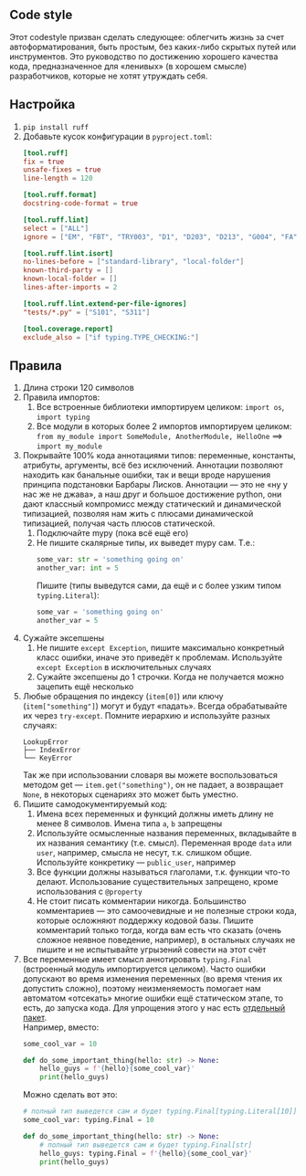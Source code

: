 Code style
---
Этот codestyle призван сделать следующее: облегчить жизнь за счет автоформатирования, быть простым, без каких-либо скрытых путей или инструментов. Это руководство по достижению хорошего качества кода, предназначенное для «ленивых» (в хорошем смысле) разработчиков, которые не хотят утруждать себя.

Настройка
-----
1. `pip install ruff`
1. Добавьте кусок конфигурации в `pyproject.toml`:
    ```toml
    [tool.ruff]
    fix = true
    unsafe-fixes = true
    line-length = 120

    [tool.ruff.format]
    docstring-code-format = true

    [tool.ruff.lint]
    select = ["ALL"]
    ignore = ["EM", "FBT", "TRY003", "D1", "D203", "D213", "G004", "FA", "COM812", "ISC001"]

    [tool.ruff.lint.isort]
    no-lines-before = ["standard-library", "local-folder"]
    known-third-party = []
    known-local-folder = []
    lines-after-imports = 2

    [tool.ruff.lint.extend-per-file-ignores]
    "tests/*.py" = ["S101", "S311"]

    [tool.coverage.report]
    exclude_also = ["if typing.TYPE_CHECKING:"]
    ```

Правила
-----
1. Длина строки 120 символов
1. Правила импортов:
   1. Все встроенные библиотеки импортируем целиком: `import os`, `import typing`
   1. Все модули в которых более 2 импортов импортируем целиком: `from my_module import SomeModule, AnotherModule, HelloOne` ==> `import my_module`
1. Покрывайте 100% кода аннотациями типов: переменные, константы, атрибуты, аргументы, всё без исключений. Аннотации позволяют находить как банальные ошибки, так и вещи вроде нарушения принципа подстановки Барбары Лисков. Аннотации — это не «ну у нас же не джава», а наш друг и большое достижение python, они дают классный компромисс между статический и динамической типизацией, позволяя нам жить с плюсами динамической типизацией, получая часть плюсов статической.
    1. Подключайте mypy (пока всё ещё его)
    1. Не пишите скалярные типы, их выведет mypy сам. Т.е.:
        ```python
        some_var: str = 'something going on'
        another_var: int = 5
        ```
        Пишите (типы выведутся сами, да ещё и с более узким типом `typing.Literal`):
        ```python
        some_var = 'something going on'
        another_var = 5
        ```
1. Сужайте эксепшены
    1. Не пишите `except Exception`, пишите максимально конкретный класс ошибки, иначе это приведёт к проблемам. Используйте `except Exception` в исключительных случаях
    1. Сужайте эксепшены до 1 строчки. Когда не получается можно зацепить ещё несколько
1. Любые обращения по индексу (`item[0]`) или ключу (`item["something"]`) могут и будут «падать». Всегда обрабатывайте их через `try-except`. Помните иерархию и используйте разных случаях:
    ```
    LookupError
    ├── IndexError
    └── KeyError
    ```
    Так же при использовании словаря вы можете воспользоваться методом get — `item.get("something")`, он не падает, а возвращает `None`, в некоторых сценариях это может быть уместно.
1. Пишите самодокументируемый код:
   1. Имена всех переменных и функций должны иметь длину не менее 8 символов. Имена типа `a`, `b` запрещены
   1. Используйте осмысленные названия переменных, вкладывайте в их названия семантику (т.е. смысл). Переменная вроде `data` или `user`, например, смысла не несут, т.к. слишком общие. Используйте конкретику — `public_user`, например
   1. Все функции должны называться глаголами, т.к. функции что-то делают. Использование существительных запрещено, кроме использования с `@property`
   1. Не стоит писать комментарии никогда. Большинство комментариев — это самоочевидные и не полезные строки кода, которые осложняют поддержку кодовой базы. Пишите комментарий только тогда, когда вам есть что сказать (очень сложное неявное поведение, например), в остальных случаях не пишите и не испытывайте угрызений совести на этот счёт
1. Все переменные имеет смысл аннотировать `typing.Final` (встроенный модуль импортируется целиком). Часто ошибки допускают во время изменения переменных (во время чтения их допустить сложно), поэтому неизменяемость помогает нам автоматом «отсекать» многие ошибки ещё статическом этапе, то есть, до запуска кода. Для упрощения этого у нас есть [отдельный пакет](https://github.com/vrslev/auto-typing-final).<br>
    Например, вместо:
    ```python
    some_cool_var = 10

    def do_some_important_thing(hello: str) -> None:
        hello_guys = f'{hello}{some_cool_var}'
        print(hello_guys)
    ```
    Можно сделать вот это:
    ```python
    # полный тип выведется сам и будет typing.Final[typing.Literal[10]]
    some_cool_var: typing.Final = 10

    def do_some_important_thing(hello: str) -> None:
        # полный тип выведется сам и будет typing.Final[str]
        hello_guys: typing.Final = f'{hello}{some_cool_var}'
        print(hello_guys)
    ```
